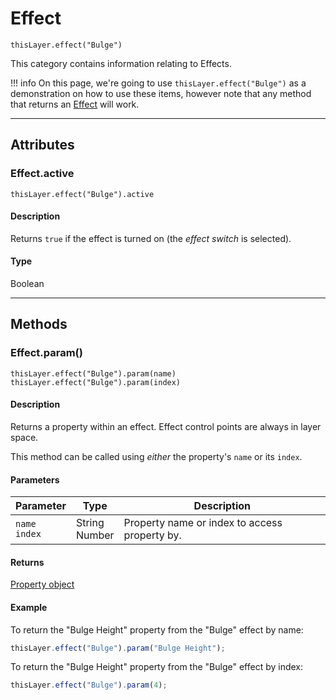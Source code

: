 # Effect

`thisLayer.effect("Bulge")`

This category contains information relating to Effects.

!!! info
    On this page, we're going to use `thisLayer.effect("Bulge")` as a demonstration on how to use these items, however note that any method that returns an [Effect](#) will work.

---

## Attributes

### Effect.active

`thisLayer.effect("Bulge").active`

#### Description

Returns `true` if the effect is turned on (the *effect switch* is selected).

#### Type

Boolean

---

## Methods

### Effect.param()

`thisLayer.effect("Bulge").param(name)`
</br>
`thisLayer.effect("Bulge").param(index)`

#### Description

Returns a property within an effect. Effect control points are always in layer space.

This method can be called using *either* the property's `name` or its `index`.

#### Parameters

|     Parameter      |       Type        |                  Description                  |
| ------------------ | ----------------- | --------------------------------------------- |
| `name`<br/>`index` | String<br/>Number | Property name or index to access property by. |

#### Returns

[Property object](./property.md)

#### Example

To return the "Bulge Height" property from the "Bulge" effect by name:

```js
thisLayer.effect("Bulge").param("Bulge Height");
```

To return the "Bulge Height" property from the "Bulge" effect by index:

```js
thisLayer.effect("Bulge").param(4);
```
